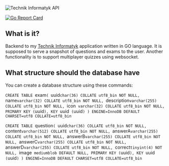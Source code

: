 ![Technik Informatyk API](https://user-images.githubusercontent.com/59766830/169153125-16d783aa-9fef-4869-8421-aa007bffdc0f.jpg)

[![Go Report Card](https://goreportcard.com/badge/github.com/pawl0wski/technikinformatyk-backend)](https://goreportcard.com/report/github.com/pawl0wski/technikinformatyk-backend)

## What is it?

Backend to my [Technik Informatyk](https://play.google.com/store/apps/details?id=jebok.itexam) application written in GO language. It is supposed to serve a snapshot of questions and exams to the user. Another functionality is to support multiplayer quizzes using websocket.

## What structure should the database have

You can create a database structure using these commands:

`CREATE TABLE `exam`( `uuid`char(36) COLLATE utf8_bin NOT NULL, `name`varchar(32) COLLATE utf8_bin NOT NULL, `description`varchar(255) COLLATE utf8_bin NOT NULL, `icon` varchar(32) COLLATE utf8_bin NOT NULL, PRIMARY KEY (`uuid`), KEY `uuid` (`uuid`) ) ENGINE=InnoDB DEFAULT CHARSET=utf8 COLLATE=utf8_bin`

`CREATE TABLE `question`( `uuid`char(36) COLLATE utf8_bin NOT NULL, `content`varchar(512) COLLATE utf8_bin NOT NULL, `answerA`varchar(255) COLLATE utf8_bin NOT NULL, `answerB`varchar(255) COLLATE utf8_bin NOT NULL, `answerC`varchar(255) COLLATE utf8_bin NOT NULL, `answerD`varchar(255) COLLATE utf8_bin NOT NULL, `correct`tinyint(4) NOT NULL, `image` mediumblob DEFAULT NULL, PRIMARY KEY (`uuid`), KEY `uuid` (`uuid`) ) ENGINE=InnoDB DEFAULT CHARSET=utf8 COLLATE=utf8_bin`
